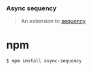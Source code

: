 ### Async sequency
> An extension to [sequency][1]

# npm
`$ npm install async-sequency`

[1]: https://github.com/winterbe/sequency "sequency"
